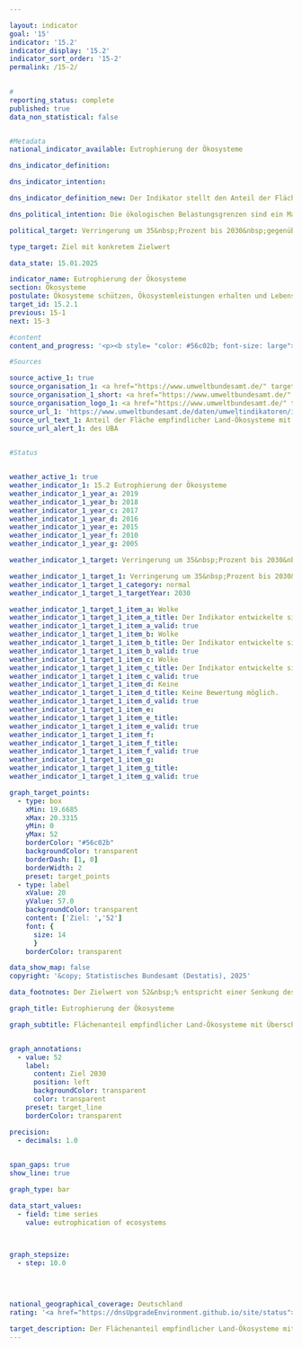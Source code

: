 ```yaml
---

layout: indicator        
goal: '15'        
indicator: '15.2'        
indicator_display: '15.2'        
indicator_sort_order: '15-2'        
permalink: /15-2/        
        

#
reporting_status: complete        
published: true        
data_non_statistical: false        


#Metadata        
national_indicator_available: Eutrophierung der Ökosysteme        

dns_indicator_definition:         

dns_indicator_intention:         

dns_indicator_definition_new: Der Indikator stellt den Anteil der Fläche empfindlicher Land-Ökosysteme (in Prozent) dar, bei der die ökologischen Belastungsgrenzen (Critical Loads) durch atmosphärische Stickstoffeinträge überschritten wurden, gemessen an der gesamten bewerteten Fläche empfindlicher Ökosysteme.        

dns_political_intention: Die ökologischen Belastungsgrenzen sind ein Maß für die Empfindlichkeit eines Ökosystems gegenüber dem Eintrag eines Schadstoffs. Liegen die Einträge von Luftschadstoffen unter diesen Belastungsgrenzen (Critical Loads), ist nach heutigem Stand des Wissens nicht mit schädlichen Wirkungen auf Struktur und Funktion eines Ökosystems zu rechnen. Fast die Hälfte aller Farn- und Blütenpflanzen, die in Deutschland in der Roten Liste aufgeführt werden, sind durch Nährstoffeinträge gefährdet.        

political_target: Verringerung um 35&nbsp;Prozent bis 2030&nbsp;gegenüber 2005        

type_target: Ziel mit konkretem Zielwert        

data_state: 15.01.2025        

indicator_name: Eutrophierung der Ökosysteme        
section: Ökosysteme        
postulate: Ökosysteme schützen, Ökosystemleistungen erhalten und Lebensräume bewahren        
target_id: 15.2.1        
previous: 15-1        
next: 15-3        

#content         
content_and_progress: '<p><b style= "color: #56c02b; font-size: large">15.2&nbsp;Eutrophierung der Ökosysteme</b><br><br>Stickstoff, der in Form von Ammoniak oder Stickoxiden in die Atmosphäre gelangt, kann gasförmig, gelöst im Regen oder als Bestandteil von Feinstaub in Ökosysteme eingetragen werden.<br><br>Ein übermäßiger Eintrag von Stickstoffverbindungen aus der Luft in terrestrische Ökosysteme kann zu Nährstoffungleichgewichten führen. Dies wirkt sich unter anderem auf die Artenzusammensetzung aus: Pflanzenarten, die stickstoffarme Standorte bevorzugen, werden von stickstoffliebenden Arten verdrängt. Zudem erhöht eine veränderte Nährstoffverfügbarkeit die Anfälligkeit vieler Pflanzen gegenüber Frost, Dürre oder Schädlingen. Die Folgen überhöhter Stickstoffeinträge zeigen sich häufig erst mit zeitlicher Verzögerung. Ebenso treten positive Effekte einer Reduktion der Einträge oftmals erst nach mehreren Jahren ein.<br><br>Die Emissionen von Ammoniak und Stickoxiden, die im Indikator 3.2.a „Emissionen von Luftschadstoffen“ erfasst werden, wirken sich direkt auf die Eutrophierung der Ökosysteme aus. Zu den empfindlichen Ökosystemen, die in die Berechnung des Indikators einbezogen werden, zählen Wälder, natürliches Grünland, Moore, Sümpfe und Heiden.<br><br>Zur Bewertung der Stickstoffeinträge werden ökosystemspezifische Belastungsgrenzen herangezogen. Werden diese eingehalten, bleiben nach aktuellem Wissensstand die Struktur, Funktion und Artengemeinschaften eines Ökosystems erhalten. Insgesamt werden auf diese Weise rund elf Millionen Hektar erfasst&nbsp;–&nbsp;und damit nahezu ein Drittel der Fläche Deutschlands.<br><br>Im Jahr 2019&nbsp;lagen in Deutschland auf 69&nbsp;% der Fläche aller bewerteten empfindlichen Ökosysteme die Stickstoffeinträge oberhalb der jeweiligen Belastungsgrenzen. Besonders hohe Überschreitungen treten in Teilen Norddeutschlands auf, wo durch intensive Landwirtschaft große Mengen reaktiver Stickstoffverbindungen freigesetzt werden.<br><br>Zwischen 2000&nbsp;und 2015&nbsp;konnte der Anteil der Flächen mit Überschreitungen um 15&nbsp;Prozentpunkte gesenkt werden. Seither ist keine weitere Reduktion des Anteils der belasteten Flächen zu verzeichnen.<br><br>Die Berechnung des Indikators erfolgt durch das Umweltbundesamt (<abbr title="Umweltbundesamt" tabindex="0">UBA</abbr>) und stützt sich auf zwei Datensätze: Der erste ist der Critical-Load-Datensatz, den das <abbr title="Umweltbundesamt" tabindex="0">UBA</abbr> im Rahmen der internationalen Berichterstattung zur Genfer Luftreinhaltekonvention (<abbr title="Convention on Long-Range Transboundary Air Pollution (Genfer Luftreinhaltekonvention)" tabindex="0">CLRTAP</abbr>) bereitstellt. Grundlage hierfür sind unter anderem die Bodenübersichtskarte Deutschlands, die Karte der mittleren jährlichen Sickerwasserrate, die Landnutzungsverteilung sowie Klimadaten. Der zweite Datensatz ist eine Zeitreihe der Stickstoffeinträge in Deutschland, die im Rahmen des Projekts <abbr title="Pollutant INput and EcosysTem Impact" tabindex="0">PINETI</abbr> IV (Pollutant INput and EcosysTem Impact) berechnet wurde.</p>'                

#Sources        

source_active_1: true
source_organisation_1: <a href="https://www.umweltbundesamt.de/" target="_blank" onclick="return confirm_alert('des UBA', 'De')">Umweltbundesamt</a>
source_organisation_1_short: <a href="https://www.umweltbundesamt.de/" target="_blank" onclick="return confirm_alert('des UBA', 'De')">Umweltbundesamt</a>
source_organisation_logo_1: <a href="https://www.umweltbundesamt.de/" target="_blank" onclick="return confirm_alert('des UBA', 'De')"><img src="https://dnsTestEnvironment.github.io/dns-indicators/public/OrgImgDe/uba.png" alt="Umweltbundesamt" title=" Klicken Sie hier um zur Homepage der Organisation Umweltbundesamt zu gelangen." style="height:60px; width:148px; border:transparent"/></a>
source_url_1: 'https://www.umweltbundesamt.de/daten/umweltindikatoren/indikator-eutrophierung-durch-stickstoff'
source_url_text_1: Anteil der Fläche empfindlicher Land-Ökosysteme mit Überschreitung der Belastungsgrenzen für Eutrophierung
source_url_alert_1: des UBA
        

#Status        


weather_active_1: true
weather_indicator_1: 15.2 Eutrophierung der Ökosysteme
weather_indicator_1_year_a: 2019
weather_indicator_1_year_b: 2018
weather_indicator_1_year_c: 2017
weather_indicator_1_year_d: 2016
weather_indicator_1_year_e: 2015
weather_indicator_1_year_f: 2010
weather_indicator_1_year_g: 2005

weather_indicator_1_target: Verringerung um 35&nbsp;Prozent bis 2030&nbsp;gegenüber 2005

weather_indicator_1_target_1: Verringerung um 35&nbsp;Prozent bis 2030&nbsp;gegenüber 2005
weather_indicator_1_target_1_category: normal
weather_indicator_1_target_1_targetYear: 2030

weather_indicator_1_target_1_item_a: Wolke
weather_indicator_1_target_1_item_a_title: Der Indikator entwickelte sich in 2019 zwar in die gewünschte Richtung auf das Ziel zu, bei Fortsetzung der Entwicklung wäre das Ziel im Zieljahr aber um mehr als 20 % der Differenz zwischen Zielwert und dem Wert aus 2019 verfehlt worden.
weather_indicator_1_target_1_item_a_valid: true
weather_indicator_1_target_1_item_b: Wolke
weather_indicator_1_target_1_item_b_title: Der Indikator entwickelte sich in 2018 zwar in die gewünschte Richtung auf das Ziel zu, bei Fortsetzung der Entwicklung wäre das Ziel im Zieljahr aber um mehr als 20 % der Differenz zwischen Zielwert und dem Wert aus 2018 verfehlt worden.
weather_indicator_1_target_1_item_b_valid: true
weather_indicator_1_target_1_item_c: Wolke
weather_indicator_1_target_1_item_c_title: Der Indikator entwickelte sich in 2017 zwar in die gewünschte Richtung auf das Ziel zu, bei Fortsetzung der Entwicklung wäre das Ziel im Zieljahr aber um mehr als 20 % der Differenz zwischen Zielwert und dem Wert aus 2017 verfehlt worden.
weather_indicator_1_target_1_item_c_valid: true
weather_indicator_1_target_1_item_d: Keine
weather_indicator_1_target_1_item_d_title: Keine Bewertung möglich.
weather_indicator_1_target_1_item_d_valid: true
weather_indicator_1_target_1_item_e: 
weather_indicator_1_target_1_item_e_title: 
weather_indicator_1_target_1_item_e_valid: true
weather_indicator_1_target_1_item_f: 
weather_indicator_1_target_1_item_f_title: 
weather_indicator_1_target_1_item_f_valid: true
weather_indicator_1_target_1_item_g: 
weather_indicator_1_target_1_item_g_title: 
weather_indicator_1_target_1_item_g_valid: true        

graph_target_points:
  - type: box
    xMin: 19.6685
    xMax: 20.3315
    yMin: 0
    yMax: 52
    borderColor: "#56c02b"
    backgroundColor: transparent
    borderDash: [1, 0]
    borderWidth: 2
    preset: target_points
  - type: label
    xValue: 20
    yValue: 57.0
    backgroundColor: transparent
    content: ['Ziel: ','52']
    font: {
      size: 14
      }
    borderColor: transparent        

data_show_map: false        
copyright: '&copy; Statistisches Bundesamt (Destatis), 2025'        

data_footnotes: Der Zielwert von 52&nbsp;% entspricht einer Senkung des Flächenanteils um 35&nbsp;% gegenüber 2005.<br>• Aufgrund methodischer Änderungen sind die Ergebnisse mit denen aus den vorherigen Veröffentlichungen nicht vergleichbar.<br>• Die nächste Datenaktualisierung ist im Laufe des Jahres 2026&nbsp;geplant.        

graph_title: Eutrophierung der Ökosysteme        

graph_subtitle: Flächenanteil empfindlicher Land-Ökosysteme mit Überschreitung der Belastungsgrenzen für Eutrophierung        


graph_annotations:
  - value: 52
    label:
      content: Ziel 2030
      position: left
      backgroundColor: transparent
      color: transparent
    preset: target_line
    borderColor: transparent        

precision: 
  - decimals: 1.0
            

span_gaps: true        
show_line: true        

graph_type: bar                

data_start_values: 
  - field: time series
    value: eutrophication of ecosystems        

        

graph_stepsize: 
  - step: 10.0
            

                        

national_geographical_coverage: Deutschland                
rating: '<a href="https://dnsUpgradeEnvironment.github.io/site/status"><img src="https://sdg-indikatoren.de/public/Wettersymbole/Wolke.png" title="Der Indikator entwickelte sich in 2019 zwar in die gewünschte Richtung auf das Ziel zu, bei Fortsetzung der Entwicklung wäre das Ziel im Zieljahr aber um mehr als 20 % der Differenz zwischen Zielwert und dem Wert aus 2019 verfehlt worden." alt="Wettersymbol Wolke"/></a>'        

target_description: Der Flächenanteil empfindlicher Land-Ökosysteme mit Überschreitung der Belastungsgrenzen für Eutrophierung soll bis 2030&nbsp;auf höchstens 52&nbsp;Prozent gesenkt werden.<br><br>Ausgehend von der Zielformulierung liegt der Indikator 15.2&nbsp;bei Fortsetzung der Entwicklung der letzten sechs Jahre im Jahr 2030&nbsp;bei etwa 60&nbsp;Prozent. Wegen des großen Abstands zum politisch festgelegten Zielwert wird der Indikator 15.2&nbsp;für das Jahr 2019&nbsp;mit "Wolke" bewertet.        
---
```


